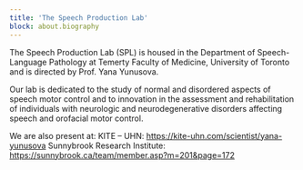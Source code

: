 ```yaml
---
title: 'The Speech Production Lab'
block: about.biography
---
```


The Speech Production Lab (SPL) is housed in the Department of Speech-Language Pathology at Temerty Faculty of Medicine, University of Toronto and is directed by Prof. Yana Yunusova. 

Our lab is dedicated to the study of normal and disordered aspects of speech motor control and to innovation in the assessment and rehabilitation of individuals with neurologic and neurodegenerative disorders affecting speech and orofacial motor control.

We are also present at:
KITE – UHN: https://kite-uhn.com/scientist/yana-yunusova
Sunnybrook Research Institute: https://sunnybrook.ca/team/member.asp?m=201&page=172